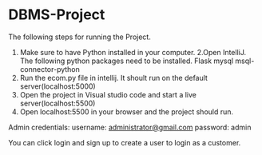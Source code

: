 # DBMS-Project

The following steps for running the Project.
1. Make sure to have Python installed in your computer.
2.Open IntelliJ. The following python packages need to be installed.
Flask
mysql
msql-connector-python
3. Run the ecom.py file in intellij. It shoult run on the default server(localhost:5000)
4. Open the project in Visual studio code and start a live server(localhost:5500)
5. Open localhost:5500 in your browser and the project should run.

Admin credentials:
username: administrator@gmail.com
password: admin

You can click login and sign up to create a user to login as a customer.